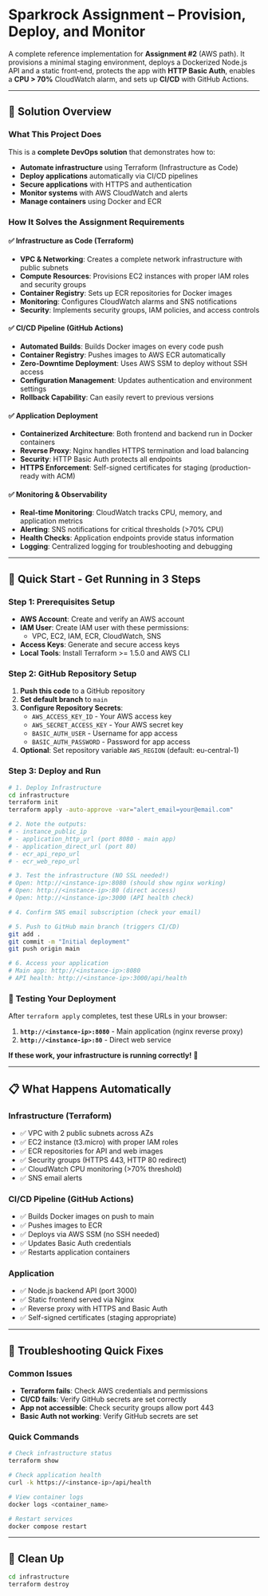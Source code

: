 # Sparkrock Assignment – Provision, Deploy, and Monitor

A complete reference implementation for **Assignment #2** (AWS path). It provisions a minimal staging environment, deploys a Dockerized Node.js API and a static front‑end, protects the app with **HTTP Basic Auth**, enables a **CPU > 70%** CloudWatch alarm, and sets up **CI/CD** with GitHub Actions.

---

## 🎯 **Solution Overview**

### **What This Project Does**
This is a **complete DevOps solution** that demonstrates how to:
- **Automate infrastructure** using Terraform (Infrastructure as Code)
- **Deploy applications** automatically via CI/CD pipelines
- **Secure applications** with HTTPS and authentication
- **Monitor systems** with AWS CloudWatch and alerts
- **Manage containers** using Docker and ECR

### **How It Solves the Assignment Requirements**

#### ✅ **Infrastructure as Code (Terraform)**
- **VPC & Networking**: Creates a complete network infrastructure with public subnets
- **Compute Resources**: Provisions EC2 instances with proper IAM roles and security groups
- **Container Registry**: Sets up ECR repositories for Docker images
- **Monitoring**: Configures CloudWatch alarms and SNS notifications
- **Security**: Implements security groups, IAM policies, and access controls

#### ✅ **CI/CD Pipeline (GitHub Actions)**
- **Automated Builds**: Builds Docker images on every code push
- **Container Registry**: Pushes images to AWS ECR automatically
- **Zero-Downtime Deployment**: Uses AWS SSM to deploy without SSH access
- **Configuration Management**: Updates authentication and environment settings
- **Rollback Capability**: Can easily revert to previous versions

#### ✅ **Application Deployment**
- **Containerized Architecture**: Both frontend and backend run in Docker containers
- **Reverse Proxy**: Nginx handles HTTPS termination and load balancing
- **Security**: HTTP Basic Auth protects all endpoints
- **HTTPS Enforcement**: Self-signed certificates for staging (production-ready with ACM)

#### ✅ **Monitoring & Observability**
- **Real-time Monitoring**: CloudWatch tracks CPU, memory, and application metrics
- **Alerting**: SNS notifications for critical thresholds (>70% CPU)
- **Health Checks**: Application endpoints provide status information
- **Logging**: Centralized logging for troubleshooting and debugging
---

## 🚀 Quick Start - Get Running in 3 Steps

### Step 1: Prerequisites Setup
- **AWS Account**: Create and verify an AWS account
- **IAM User**: Create IAM user with these permissions:
  - VPC, EC2, IAM, ECR, CloudWatch, SNS
- **Access Keys**: Generate and secure access keys
- **Local Tools**: Install Terraform >= 1.5.0 and AWS CLI

### Step 2: GitHub Repository Setup
1. **Push this code** to a GitHub repository
2. **Set default branch** to `main`
3. **Configure Repository Secrets**:
   - `AWS_ACCESS_KEY_ID` - Your AWS access key
   - `AWS_SECRET_ACCESS_KEY` - Your AWS secret key
   - `BASIC_AUTH_USER` - Username for app access
   - `BASIC_AUTH_PASSWORD` - Password for app access
4. **Optional**: Set repository variable `AWS_REGION` (default: eu-central-1)

### Step 3: Deploy and Run
```bash
# 1. Deploy Infrastructure
cd infrastructure
terraform init
terraform apply -auto-approve -var="alert_email=your@email.com"

# 2. Note the outputs:
# - instance_public_ip
# - application_http_url (port 8080 - main app)
# - application_direct_url (port 80)
# - ecr_api_repo_url
# - ecr_web_repo_url

# 3. Test the infrastructure (NO SSL needed!)
# Open: http://<instance-ip>:8080 (should show nginx working)
# Open: http://<instance-ip>:80 (direct access)
# Open: http://<instance-ip>:3000 (API health check)

# 4. Confirm SNS email subscription (check your email)

# 5. Push to GitHub main branch (triggers CI/CD)
git add .
git commit -m "Initial deployment"
git push origin main

# 6. Access your application
# Main app: http://<instance-ip>:8080
# API health: http://<instance-ip>:3000/api/health
```

### 🧪 **Testing Your Deployment**
After `terraform apply` completes, test these URLs in your browser:

1. **`http://<instance-ip>:8080`** - Main application (nginx reverse proxy)
2. **`http://<instance-ip>:80`** - Direct web service  

**If these work, your infrastructure is running correctly!** 🎉

---

## 📋 What Happens Automatically

### Infrastructure (Terraform)
- ✅ VPC with 2 public subnets across AZs
- ✅ EC2 instance (t3.micro) with proper IAM roles
- ✅ ECR repositories for API and web images
- ✅ Security groups (HTTPS 443, HTTP 80 redirect)
- ✅ CloudWatch CPU monitoring (>70% threshold)
- ✅ SNS email alerts

### CI/CD Pipeline (GitHub Actions)
- ✅ Builds Docker images on push to main
- ✅ Pushes images to ECR
- ✅ Deploys via AWS SSM (no SSH needed)
- ✅ Updates Basic Auth credentials
- ✅ Restarts application containers

### Application
- ✅ Node.js backend API (port 3000)
- ✅ Static frontend served via Nginx
- ✅ Reverse proxy with HTTPS and Basic Auth
- ✅ Self-signed certificates (staging appropriate)

---

## 🔧 Troubleshooting Quick Fixes

### Common Issues
- **Terraform fails**: Check AWS credentials and permissions
- **CI/CD fails**: Verify GitHub secrets are set correctly
- **App not accessible**: Check security groups allow port 443
- **Basic Auth not working**: Verify GitHub secrets are set

### Quick Commands
```bash
# Check infrastructure status
terraform show

# Check application health
curl -k https://<instance-ip>/api/health

# View container logs
docker logs <container_name>

# Restart services
docker compose restart
```

---

## 🧹 Clean Up
```bash
cd infrastructure
terraform destroy
```
